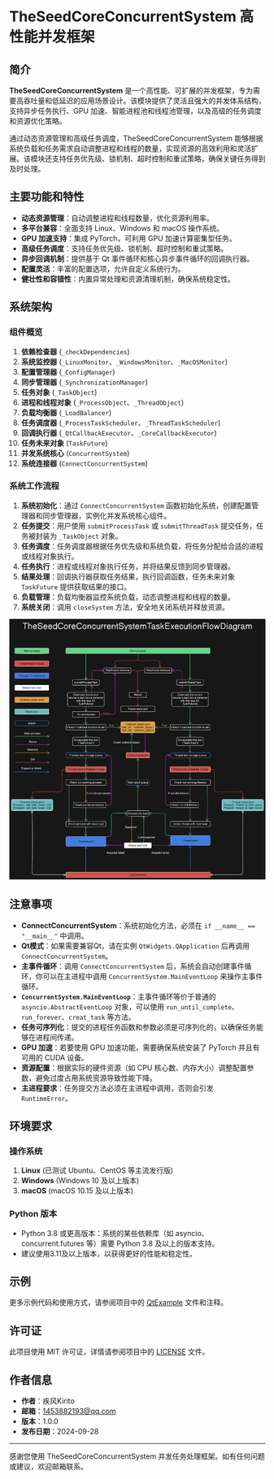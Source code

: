 # TheSeedCoreConcurrentSystem 高性能并发框架

## 简介

**TheSeedCoreConcurrentSystem** 是一个高性能、可扩展的并发框架，专为需要高吞吐量和低延迟的应用场景设计。该模块提供了灵活且强大的并发体系结构，支持异步任务执行、GPU 加速、智能进程池和线程池管理，以及高级的任务调度和资源优化策略。

通过动态资源管理和高级任务调度，TheSeedCoreConcurrentSystem 能够根据系统负载和任务需求自动调整进程和线程的数量，实现资源的高效利用和灵活扩展。该模块还支持任务优先级、锁机制、超时控制和重试策略，确保关键任务得到及时处理。

## 主要功能和特性

- **动态资源管理**：自动调整进程和线程数量，优化资源利用率。
- **多平台兼容**：全面支持 Linux、Windows 和 macOS 操作系统。
- **GPU 加速支持**：集成 PyTorch，可利用 GPU 加速计算密集型任务。
- **高级任务调度**：支持任务优先级、锁机制、超时控制和重试策略。
- **异步回调机制**：提供基于 Qt 事件循环和核心异步事件循环的回调执行器。
- **配置灵活**：丰富的配置选项，允许自定义系统行为。
- **健壮性和容错性**：内置异常处理和资源清理机制，确保系统稳定性。

## 系统架构

### 组件概览

1. **依赖检查器** (`_checkDependencies`)
2. **系统监控器** (`_LinuxMonitor`、`_WindowsMonitor`、`_MacOSMonitor`)
3. **配置管理器** (`_ConfigManager`)
4. **同步管理器** (`_SynchronizationManager`)
5. **任务对象** (`_TaskObject`)
6. **进程和线程对象** (`_ProcessObject`、`_ThreadObject`)
7. **负载均衡器** (`_LoadBalancer`)
8. **任务调度器** (`_ProcessTaskScheduler`、`_ThreadTaskScheduler`)
9. **回调执行器** (`_QtCallbackExecutor`、`_CoreCallbackExecutor`)
10. **任务未来对象** (`TaskFuture`)
11. **并发系统核心** (`ConcurrentSystem`)
12. **系统连接器** (`ConnectConcurrentSystem`)

### 系统工作流程

1. **系统初始化**：通过 `ConnectConcurrentSystem` 函数初始化系统，创建配置管理器和同步管理器，实例化并发系统核心组件。
2. **任务提交**：用户使用 `submitProcessTask` 或 `submitThreadTask` 提交任务，任务被封装为 `_TaskObject` 对象。
3. **任务调度**：任务调度器根据任务优先级和系统负载，将任务分配给合适的进程或线程对象执行。
4. **任务执行**：进程或线程对象执行任务，并将结果反馈到同步管理器。
5. **结果处理**：回调执行器获取任务结果，执行回调函数，任务未来对象 `TaskFuture` 提供获取结果的接口。
6. **负载管理**：负载均衡器监控系统负载，动态调整进程和线程的数量。
7. **系统关闭**：调用 `closeSystem` 方法，安全地关闭系统并释放资源。

![System Architecture](TaskExecutionFlowDiagram.png)

## 注意事项

- **ConnectConcurrentSystem**：系统初始化方法，必须在 `if __name__ == "__main__"` 中调用。
- **Qt模式**：如果需要兼容Qt，请在实例 `QtWidgets.QApplication` 后再调用 `ConnectConcurrentSystem`。
- **主事件循环**：调用 `ConnectConcurrentSystem` 后，系统会自动创建事件循环，你可以在主进程中调用 `ConcurrentSystem.MainEventLoop` 来操作主事件循环。
- **`ConcurrentSystem.MainEventLoop`**：主事件循环等价于普通的 `asyncio.AbstractEventLoop` 对象，可以使用 `run_until_complete`、`run_forever`、`creat_task` 等方法。
- **任务可序列化**：提交的进程任务函数和参数必须是可序列化的，以确保任务能够在进程间传递。
- **GPU 加速**：若要使用 GPU 加速功能，需要确保系统安装了 PyTorch 并且有可用的 CUDA 设备。
- **资源配置**：根据实际的硬件资源（如 CPU 核心数、内存大小）调整配置参数，避免过度占用系统资源导致性能下降。
- **主进程要求**：任务提交方法必须在主进程中调用，否则会引发 `RuntimeError`。

## 环境要求

### 操作系统

1. **Linux** (已测试 Ubuntu、CentOS 等主流发行版)
2. **Windows** (Windows 10 及以上版本)
3. **macOS** (macOS 10.15 及以上版本)

### Python 版本

- Python 3.8 或更高版本：系统的某些依赖库（如 asyncio、concurrent.futures 等）需要 Python 3.8 及以上的版本支持。
- 建议使用3.11及以上版本，以获得更好的性能和稳定性。

## 示例

更多示例代码和使用方式，请参阅项目中的 [QtExample](QtExample.py) 文件和注释。

## 许可证

此项目使用 MIT 许可证，详情请参阅项目中的 [LICENSE](LICENSE.txt) 文件。

## 作者信息

- **作者**：疾风Kirito
- **邮箱**：1453882193@qq.com
- **版本**：1.0.0
- **发布日期**：2024-09-28

---

感谢您使用 TheSeedCoreConcurrentSystem 并发任务处理框架。如有任何问题或建议，欢迎邮箱联系。

